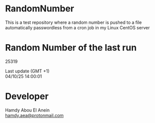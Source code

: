 # RandomNumber    
This is a test repository where a random number is pushed to a file automatically passwordless from a cron job in my Linux CentOS server    
# Random Number of the last run   
25319
      
Last update (GMT +1)    
04/10/25 14:00:01
# Developer    
Hamdy Abou El Anein   
hamdy.aea@protonmail.com
